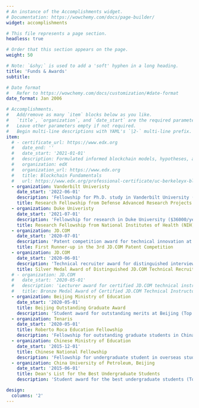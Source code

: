 ```yaml
---
# An instance of the Accomplishments widget.
# Documentation: https://wowchemy.com/docs/page-builder/
widget: accomplishments

# This file represents a page section.
headless: true

# Order that this section appears on the page.
weight: 50

# Note: `&shy;` is used to add a 'soft' hyphen in a long heading.
title: 'Funds & Awards'
subtitle:

# Date format
#   Refer to https://wowchemy.com/docs/customization/#date-format
date_format: Jan 2006

# Accomplishments.
#   Add/remove as many `item` blocks below as you like.
#   `title`, `organization`, and `date_start` are the required parameters.
#   Leave other parameters empty if not required.
#   Begin multi-line descriptions with YAML's `|2-` multi-line prefix.
item:
  # - certificate_url: https://www.edx.org
  #   date_end: ''
  #   date_start: '2021-01-01'
  #   description: Formulated informed blockchain models, hypotheses, and use cases.
  #   organization: edX
  #   organization_url: https://www.edx.org
  #   title: Blockchain Fundamentals
  #   url: https://www.edx.org/professional-certificate/uc-berkeleyx-blockchain-fundamentals
  - organization: Vanderbilt Univeristy
    date_start: '2022-06-01'
    description: 'Fellowship for Ph.D. study in Vanderbilt University (32500$/year)'
    title: Research Fellowship from Defense Advanced Research Projects Agency (DARPA) 
  - organization: Duke Univeristy
    date_start: '2021-07-01'
    description: 'Fellowship for research in Duke University ($36000/year)'
    title: Research Fellowship from National Institutes of Health (NIH)
  - organization: JD.COM
    date_start: '2020-07-01'
    description: 'Patent competition award for technical innovation at JD.COM (Top %0.1)'
    title: First Runner-up in the 3rd JD.COM Patent Competition
  - organization: JD.COM
    date_start: '2020-06-01'
    description: 'Technical recruiter award for distinguished interviewers at JD.COM (Top %5)'
    title: Silver Medal Award of Distinguished JD.COM Technical Recruiter
  # - organization: JD.COM
  #   date_start: '2020-05-01'
  #   description: 'Lecturer award for certified JD.COM technical instructor'
  #   title: Bronze Medal Award of Certified JD.COM Technical Instructor
  - organization: Beijing Ministry of Education
    date_start: '2020-05-01'
    title: Beijing Outstanding Graduate Award
    description: 'Student award for outstanding merits at Beijing (Top 0.1%)'
  - organization: Tenaris
    date_start: '2020-05-01'
    title: Roberto Roca Education Fellowship
    description: 'Fellowship for outstanding graduate students in China (Top 10)'
  - organization: Chinese Ministry of Education
    date_start: '2015-12-01'
    title: Chinese National Fellowship
    description: 'Fellowship for undergraduate student in overseas study (Top 0.2%)'
  - organization: China University of Petroleum, Beijing
    date_start: '2015-06-01'
    title: Dean's List for the Best Undergraduate Students
    description: 'Student award for the best undergraduate students (Top 4)'

design:
  columns: '2'
---
```

